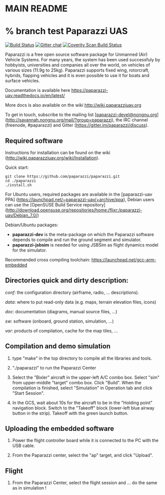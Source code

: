 # MAIN README

% branch test
Paparazzi UAS
=============
[![Build Status](https://semaphoreci.com/api/v1/paparazziuav/paparazzi/branches/master/shields_badge.svg)](https://semaphoreci.com/paparazziuav/paparazzi) [![Gitter chat](https://badges.gitter.im/paparazzi/discuss.svg)](https://gitter.im/paparazzi/discuss)
<a href="https://scan.coverity.com/projects/paparazzi-paparazzi">
<img alt="Coverity Scan Build Status"
       src="https://scan.coverity.com/projects/4928/badge.svg"/>
</a>

Paparazzi is a free open source software package for Unmanned (Air) Vehicle Systems.
For many years, the system has been used successfuly by hobbyists, universities and companies all over the world, on vehicles of various sizes (11.9g to 25kg).
Paparazzi supports fixed wing, rotorcraft, hybrids, flapping vehicles and it is even possible to use it for boats and surface vehicles.

Documentation is available here https://paparazzi-uav.readthedocs.io/en/latest/

More docs is also available on the wiki http://wiki.paparazziuav.org

To get in touch, subscribe to the mailing list [paparazzi-devel@nongnu.org] (http://savannah.nongnu.org/mail/?group=paparazzi), the IRC channel (freenode, #paparazzi) and Gitter (https://gitter.im/paparazzi/discuss).

## Required software

Instructions for installation can be found on the wiki (http://wiki.paparazziuav.org/wiki/Installation).

Quick start:

```
git clone https://github.com/paparazzi/paparazzi.git
cd ./paparazzi
./install.sh
```

For Ubuntu users, required packages are available in the [paparazzi-uav PPA] (https://launchpad.net/~paparazzi-uav/+archive/ppa),
Debian users can use the [OpenSUSE Build Service repository] (http://download.opensuse.org/repositories/home:/flixr:/paparazzi-uav/Debian_7.0/)

Debian/Ubuntu packages:

- **paparazzi-dev** is the meta-package on which the Paparazzi software depends to compile and run the ground segment and simulator.
- **paparazzi-jsbsim** is needed for using JSBSim as flight dynamics model for the simulator.

Recommended cross compiling toolchain: https://launchpad.net/gcc-arm-embedded

## Directories quick and dirty description:

_conf_: the configuration directory (airframe, radio, ... descriptions).

_data_: where to put read-only data (e.g. maps, terrain elevation files, icons)

_doc_: documentation (diagrams, manual source files, ...)

_sw_: software (onboard, ground station, simulation, ...)

_var_: products of compilation, cache for the map tiles, ...

## Compilation and demo simulation

1. type "make" in the top directory to compile all the libraries and tools.

2. "./paparazzi" to run the Paparazzi Center

3. Select the "Bixler" aircraft in the upper-left A/C combo box.
   Select "sim" from upper-middle "target" combo box. Click "Build".
   When the compilation is finished, select "Simulation" in Operation tab and click "Start Session".

4. In the GCS, wait about 10s for the aircraft to be in the "Holding point" navigation block.
   Switch to the "Takeoff" block (lower-left blue airway button in the strip).
   Takeoff with the green launch button.

## Uploading the embedded software

1. Power the flight controller board while it is connected to the PC with the USB cable.

2. From the Paparazzi center, select the "ap" target, and click "Upload".

## Flight

1.  From the Paparazzi Center, select the flight session and ... do the same as in simulation !
